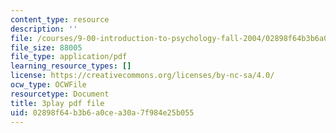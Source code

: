 ```yaml
---
content_type: resource
description: ''
file: /courses/9-00-introduction-to-psychology-fall-2004/02898f64b3b6a0cea30a7f984e25b055_10498.pdf
file_size: 88005
file_type: application/pdf
learning_resource_types: []
license: https://creativecommons.org/licenses/by-nc-sa/4.0/
ocw_type: OCWFile
resourcetype: Document
title: 3play pdf file
uid: 02898f64-b3b6-a0ce-a30a-7f984e25b055
---
```


